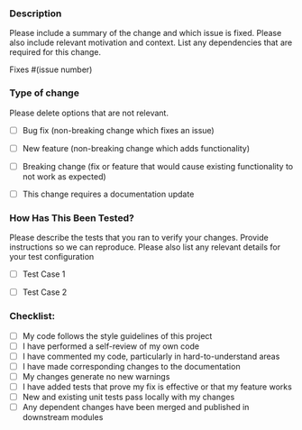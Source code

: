  ### Description
 

 Please include a summary of the change and which issue is fixed. Please also include relevant motivation and context. List any dependencies that are required for this change.
 

 Fixes #(issue number)
 

 ### Type of change
 

 Please delete options that are not relevant.
 

 - [ ] Bug fix (non-breaking change which fixes an issue)
 - [ ] New feature (non-breaking change which adds functionality)
 - [ ] Breaking change (fix or feature that would cause existing functionality to not work as expected)
 - [ ] This change requires a documentation update
 

 ### How Has This Been Tested?
 

 Please describe the tests that you ran to verify your changes. Provide instructions so we can reproduce. Please also list any relevant details for your test configuration
 

 - [ ] Test Case 1
 - [ ] Test Case 2
 

 ### Checklist:
 

 - [ ] My code follows the style guidelines of this project
 - [ ] I have performed a self-review of my own code
 - [ ] I have commented my code, particularly in hard-to-understand areas
 - [ ] I have made corresponding changes to the documentation
 - [ ] My changes generate no new warnings
 - [ ] I have added tests that prove my fix is effective or that my feature works
 - [ ] New and existing unit tests pass locally with my changes
 - [ ] Any dependent changes have been merged and published in downstream modules
